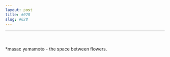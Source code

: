 ```yaml
---
layout: post
title: #028
slug: #028
---
```

---
<p class="description" style="text-align: justify;">
<br>
<br>
*masao yamamoto - the space between flowers.
<br>
<br>
